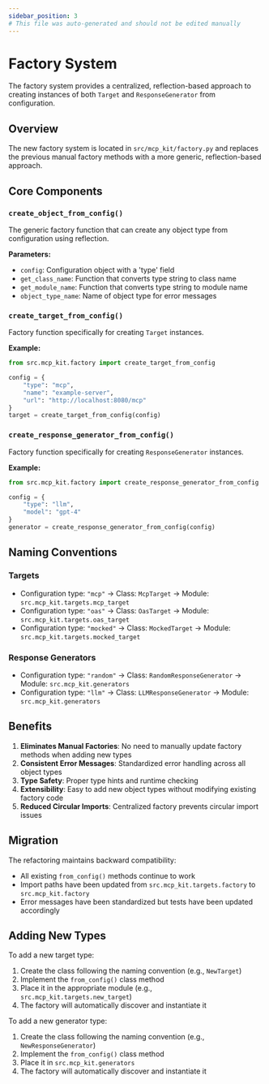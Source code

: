 ```yaml
---
sidebar_position: 3
# This file was auto-generated and should not be edited manually
---
```


# Factory System

The factory system provides a centralized, reflection-based approach to creating instances of both `Target` and `ResponseGenerator` from configuration.

## Overview

The new factory system is located in `src/mcp_kit/factory.py` and replaces the previous manual factory methods with a more generic, reflection-based approach.

## Core Components

### `create_object_from_config()`

The generic factory function that can create any object type from configuration using reflection.

**Parameters:**
- `config`: Configuration object with a 'type' field
- `get_class_name`: Function that converts type string to class name
- `get_module_name`: Function that converts type string to module name
- `object_type_name`: Name of object type for error messages

### `create_target_from_config()`

Factory function specifically for creating `Target` instances.

**Example:**
```python
from src.mcp_kit.factory import create_target_from_config

config = {
    "type": "mcp",
    "name": "example-server",
    "url": "http://localhost:8080/mcp"
}
target = create_target_from_config(config)
```

### `create_response_generator_from_config()`

Factory function specifically for creating `ResponseGenerator` instances.

**Example:**
```python
from src.mcp_kit.factory import create_response_generator_from_config

config = {
    "type": "llm",
    "model": "gpt-4"
}
generator = create_response_generator_from_config(config)
```

## Naming Conventions

### Targets
- Configuration type: `"mcp"` → Class: `McpTarget` → Module: `src.mcp_kit.targets.mcp_target`
- Configuration type: `"oas"` → Class: `OasTarget` → Module: `src.mcp_kit.targets.oas_target`
- Configuration type: `"mocked"` → Class: `MockedTarget` → Module: `src.mcp_kit.targets.mocked_target`

### Response Generators
- Configuration type: `"random"` → Class: `RandomResponseGenerator` → Module: `src.mcp_kit.generators`
- Configuration type: `"llm"` → Class: `LLMResponseGenerator` → Module: `src.mcp_kit.generators`

## Benefits

1. **Eliminates Manual Factories**: No need to manually update factory methods when adding new types
2. **Consistent Error Messages**: Standardized error handling across all object types
3. **Type Safety**: Proper type hints and runtime checking
4. **Extensibility**: Easy to add new object types without modifying existing factory code
5. **Reduced Circular Imports**: Centralized factory prevents circular import issues

## Migration

The refactoring maintains backward compatibility:
- All existing `from_config()` methods continue to work
- Import paths have been updated from `src.mcp_kit.targets.factory` to `src.mcp_kit.factory`
- Error messages have been standardized but tests have been updated accordingly

## Adding New Types

To add a new target type:
1. Create the class following the naming convention (e.g., `NewTarget`)
2. Implement the `from_config()` class method
3. Place it in the appropriate module (e.g., `src.mcp_kit.targets.new_target`)
4. The factory will automatically discover and instantiate it

To add a new generator type:
1. Create the class following the naming convention (e.g., `NewResponseGenerator`)
2. Implement the `from_config()` class method
3. Place it in `src.mcp_kit.generators`
4. The factory will automatically discover and instantiate it

